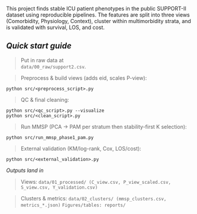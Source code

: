 This project finds stable ICU patient phenotypes in the public SUPPORT-II dataset using reproducible pipelines. 
The features are split into three views (Comorbidity, Physiology, Context),
cluster within multimorbidity strata, and is validated with survival, LOS, and cost.


**_Quick start guide_**
---


> Put in raw data at<br>
> `data/00_raw/support2.csv`.

> Preprocess & build views (adds eid, scales P-view):
```
python src/<preprocess_script>.py
```

> QC & final cleaning:
```
python src/<qc_script>.py --visualize
python src/<clean_script>.py
```

> Run MMSP (PCA -> PAM per stratum then stability-first K selection):
```
python src/run_mmsp_phase1_pam.py
```

> External validation (KM/log-rank, Cox, LOS/cost):
```
python src/<external_validation>.py
```


_Outputs land in_


> Views:
> `data/01_processed/ (C_view.csv, P_view_scaled.csv, S_view.csv, Y_validation.csv)`

> Clusters & metrics: 
>`data/02_clusters/ (mmsp_clusters.csv, metrics_*.json)`
>`Figures/tables: reports/`

